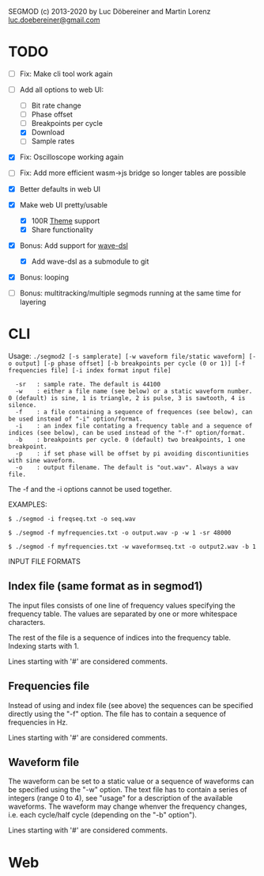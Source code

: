 SEGMOD (c) 2013-2020 by Luc Döbereiner and Martin Lorenz
luc.doebereiner@gmail.com

# TODO 
- [ ] Fix: Make cli tool work again
- [ ] Add all options to web UI:
  - [ ] Bit rate change
  - [ ] Phase offset
  - [ ] Breakpoints per cycle
  - [x] Download
  - [ ] Sample rates
- [x] Fix: Oscilloscope working again
- [ ] Fix: Add more efficient wasm->js bridge so longer tables are possible
- [x] Better defaults in web UI
- [x] Make web UI pretty/usable
  - [x] 100R [Theme](https://github.com/hundredrabbits/Themes) support
  - [x] Share functionality
- [x] Bonus: Add support for [wave-dsl](https://github.com/kfirmanty/wave-dsl)
  - [x] Add wave-dsl as a submodule to git
- [x] Bonus: looping
- [ ] Bonus: multitracking/multiple segmods running at the same time for layering


# CLI
Usage: ```./segmod2 [-s samplerate] [-w waveform file/static waveform] [-o output] [-p phase offset] [-b breakpoints per cycle (0 or 1)] [-f frequencies file] [-i index format input file]```

```  
  -sr 	: sample rate. The default is 44100
  -w 	: either a file name (see below) or a static waveform number. 0 (default) is sine, 1 is triangle, 2 is pulse, 3 is sawtooth, 4 is silence.
  -f	: a file containing a sequence of frequences (see below), can be used instead of "-i" option/format.
  -i	: an index file contating a frequency table and a sequence of indices (see below), can be used instead of the "-f" option/format. 
  -b 	: breakpoints per cycle. 0 (default) two breakpoints, 1 one breakpoint.
  -p 	: if set phase will be offset by pi avoiding discontiunities with sine waveform.
  -o 	: output filename. The default is "out.wav". Always a wav file.
```  

The -f and the -i options cannot be used together.

EXAMPLES:

```$ ./segmod -i freqseq.txt -o seq.wav```

```$ ./segmod -f myfrequencies.txt -o output.wav -p -w 1 -sr 48000```

```$ ./segmod -f myfrequencies.txt -w waveformseq.txt -o output2.wav -b 1```


INPUT FILE FORMATS

Index file (same format as in segmod1)
----------

The input files consists of one line of frequency values specifying
the frequency table. The values are separated by one or more
whitespace characters.

The rest of the file is a sequence of indices into the frequency
table. Indexing starts with 1.

Lines starting with '#' are considered comments.



Frequencies file
----------------

Instead of using and index file (see above) the sequences can be
specified directly using the "-f" option. The file has to contain a
sequence of frequencies in Hz.

Lines starting with '#' are considered comments.



Waveform file
-------------

The waveform can be set to a static value or a sequence of waveforms
can be specified using the "-w" option. The text file has to contain a
series of integers (range 0 to 4), see "usage" for a description of
the available waveforms. The waveform may change whenver the frequency
changes, i.e. each cycle/half cycle (depending on the "-b" option").

Lines starting with '#' are considered comments.


# Web

